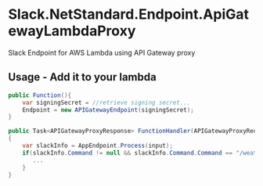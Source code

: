# Slack.NetStandard.Endpoint.ApiGatewayLambdaProxy
Slack Endpoint for AWS Lambda using API Gateway proxy

## Usage - Add it to your lambda

```csharp
public Function(){
    var signingSecret = //retrieve signing secret...
    Endpoint = new APIGatewayEndpoint(signingSecret);
}

public Task<APIGatewayProxyResponse> FunctionHandler(APIGatewayProxyRequest input)
{
    var slackInfo = AppEndpoint.Process(input);
    if(slackInfo.Command != null && slackInfo.Command.Command == "/weather"){
       ...
    }
}
```
